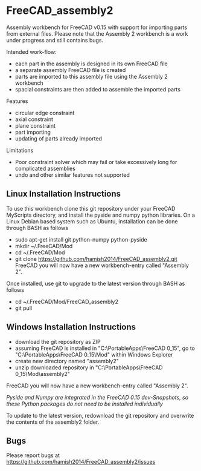 FreeCAD_assembly2
=================

Assembly workbench for FreeCAD v0.15 with support for importing parts from external files.
Please note that the Assembly 2 workbench is a work under progress and still contains bugs.

Intended work-flow:
  * each part in the assembly is designed in its own FreeCAD file
  * a separate assembly FreeCAD file is created
  * parts are imported to this assembly file using the Assembly 2 workbench
  * spacial constraints are then added to assemble the imported parts

Features
  * circular edge constraint
  * axial constraint
  * plane constraint
  * part importing 
  * updating of parts already imported

Limitations
  * Poor constraint solver which may fail or take excessively long for complicated assemblies
  * undo and other similar features not supported


Linux Installation Instructions
-------------------------------

To use this workbench clone this git repository under your FreeCAD MyScripts directory, and install the pyside and numpy python libraries.
On a Linux Debian based system such as Ubuntu, installation can be done through BASH as follows
  * sudo apt-get install git python-numpy python-pyside
  * mkdir ~/.FreeCAD/Mod
  * cd ~/.FreeCAD/Mod
  * git clone https://github.com/hamish2014/FreeCAD_assembly2.git
FreeCAD you will now have a new workbench-entry called "Assembly 2".

Once installed, use git to upgrade to the latest version through BASH as follows
  * cd ~/.FreeCAD/Mod/FreeCAD_assembly2
  * git pull

Windows Installation Instructions
---------------------------------

  * download the git repository as ZIP
  * assuming FreeCAD is installed in "C:\PortableApps\FreeCAD 0_15",  go to "C:\PortableApps\FreeCAD 0_15\Mod" within Windows Explorer
  * create new directory named "assembly2"
  * unzip downloaded repository in "C:\PortableApps\FreeCAD 0_15\Mod\assembly2"
  
FreeCAD you will now have a new workbench-entry called "Assembly 2".

*Pyside and Numpy are integrated in the FreeCAD 0.15 dev-Snapshots, so these Python packages do not need to be installed individually*

To update to the latest version, redownload the git repository and overwrite the contents of the assembly2 folder.

Bugs
----

Please report bugs at https://github.com/hamish2014/FreeCAD_assembly2/issues
